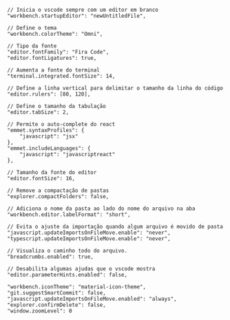     // Inicia o vscode sempre com um editor em branco
    "workbench.startupEditor": "newUntitledFile",

    // Define o tema
    "workbench.colorTheme": "Omni",

    // Tipo da fonte
    "editor.fontFamily": "Fira Code",
    "editor.fontLigatures": true,

    // Aumenta a fonte do terminal
    "terminal.integrated.fontSize": 14,

    // Define a linha vertical para delimitar o tamanho da linha do código
    "editor.rulers": [80, 120],

    // Define o tamanho da tabulação
    "editor.tabSize": 2,

    // Permite o auto-complete do react
    "emmet.syntaxProfiles": {
        "javascript": "jsx"
    },
    "emmet.includeLanguages": {
        "javascript": "javascriptreact"
    },

    // Tamanho da fonte do editor
    "editor.fontSize": 16,

    // Remove a compactação de pastas
    "explorer.compactFolders": false,

    // Adiciona o nome da pasta ao lado do nome do arquivo na aba
    "workbench.editor.labelFormat": "short",
    
    // Evita o ajuste da importação quando algum arquivo é movido de pasta
    "javascript.updateImportsOnFileMove.enable": "never",
    "typescript.updateImportsOnFileMove.enable": "never",

    // Visualiza o caminho todo do arquivo.
    "breadcrumbs.enabled": true,

    // Desabilita algumas ajudas que o vscode mostra
    "editor.parameterHints.enabled": false,

    "workbench.iconTheme": "material-icon-theme",
    "git.suggestSmartCommit": false,
    "javascript.updateImportsOnFileMove.enabled": "always",
    "explorer.confirmDelete": false,
    "window.zoomLevel": 0

